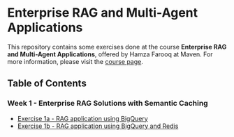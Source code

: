 # Enterprise RAG and Multi-Agent Applications

This repository contains some exercises done at the course **Enterprise RAG and Multi-Agent Applications**, offered by Hamza Farooq at Maven. For more information, please visit the [course page](https://maven.com/boring-bot/advanced-llm/).

## Table of Contents

### Week 1 - Enterprise RAG Solutions with Semantic Caching
- [Exercise 1a - RAG application using BigQuery](./Advanced_LLMs_1a_Semantic_cache_from_scratch.ipynb)
- [Exercise 1b - RAG application using BigQuery and Redis](Advanced_LLMs_1b_BigQuery_Palm_Redis.ipynb)